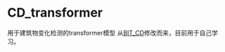 # CD_transformer
用于建筑物变化检测的transformer模型
从[BIT_CD](https://github.com/justchenhao/BIT_CD)修改而来，目前用于自己学习。

